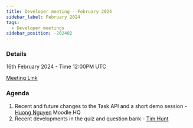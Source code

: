 ```yaml
---
title: Developer meeting - February 2024
sidebar_label: February 2024
tags:
  - Developer meetings
sidebar_position: -202402
---
```


### Details

16th February 2024 - Time 12:00PM UTC

[Meeting Link](https://moodle.org/mod/bigbluebuttonbn/view.php?id=8596)

### Agenda

1. Recent and future changes to the Task API and a short demo session - [Huong Nguyen](https://moodle.org/user/profile.php?id=2351998) Moodle HQ
2. Recent developments in the quiz and question bank - [Tim Hunt](https://moodle.org/user/profile.php?id=93821)
